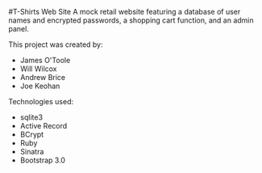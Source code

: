 #T-Shirts Web Site
A mock retail website featuring a database of user names and encrypted passwords, a shopping cart function, and an admin panel. 

This project was created by:
* James O'Toole
* Will Wilcox
* Andrew Brice
* Joe Keohan

Technologies used:
* sqlite3
* Active Record
* BCrypt
* Ruby
* Sinatra
* Bootstrap 3.0
